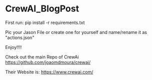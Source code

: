 # CrewAI_BlogPost

First run:
pip install -r requirements.txt

Pic your Jason File or create one for yourself
and name/rename it as "actions.json"

Enjoy!!!!

Check out the main Repo of CrewAi
https://github.com/joaomdmoura/crewai/

Their Website is:
https://www.crewai.com/

